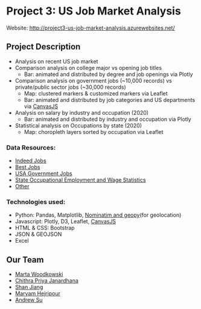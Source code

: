 # Project 3: US Job Market Analysis
Website: http://project3-us-job-market-analysis.azurewebsites.net/
## Project Description
* Analysis on recent US job market
* Comparison analysis on college major vs opening job titles
   * Bar: animated and distributed by degree and job openings via Plotly
* Comparison analysis on government jobs (~10,000 records) vs private/public sector jobs (~30,000 records)
   * Map: clustered markers & customized markers via Leaflet
   * Bar: animated and distributed by job categories and US departments via [CanvasJS](https://canvasjs.com/javascript-charts/animated-chart/)
* Analysis on salary by industry and occupation (2020)
   * Bar: animated and distributed by industry and occupation via Plotly
* Statistical analysis on Occupations by state (2020)
   * Map: choropleth layers sorted by occupation via Leaflet

### Data Resources:

* [Indeed Jobs](https://www.kaggle.com/promptcloud/indeed-usa-job-listing/code)
* [Best Jobs](https://www.kaggle.com/susant4learning/bestjobsin2021)
* [USA Government Jobs](https://github.com/marcdacosta/usajobs-scrape)
* [State Occupational Employment and Wage Statistics](https://www.bls.gov/oes/2020/may/oes_ca.htm)
* [Other](https://github.com/mriganv/Project-3/tree/main/MAIN/static/resources)

### Technologies used:

* Python: Pandas, Matplotlib, [Nominatim and geopy](https://medium.com/analytics-vidhya/how-to-generate-lat-and-long-coordinates-of-city-without-using-apis-25ebabcaf1d5)(for geolocation)
* Javascript: Plotly, D3, Leaflet, [CanvasJS](https://canvasjs.com/javascript-charts/animated-chart/)
* HTML & CSS: Bootstrap
* JSON & GEOJSON
* Excel



## Our Team

* [Marta Woodkowski](https://github.com/MartaWoodkowski)
* [Chithra Priya Janardhana](https://github.com/mriganv)
* [Shan Jiang](https://github.com/FrankJiang1208)
* [Maryam Hejripour](https://github.com/mforoohi)
* [Andrew Su](https://github.com/isoju)

